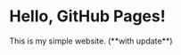 <!DOCTYPE html>
<html>
<body>
  <h1>Hello, GitHub Pages!</h1>
  <p>This is my simple website. (**with update**)</p>
</body>
</html>
